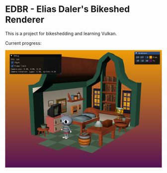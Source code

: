 # EDBR - Elias Daler's Bikeshed Renderer

This is a project for bikeshedding and learning Vulkan.

Current progress:

![gltf_scene_loading](screenshots/01_models_and_scene.png)

